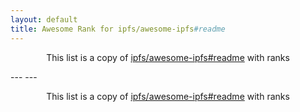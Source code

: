 ```yaml
---
layout: default
title: Awesome Rank for ipfs/awesome-ipfs#readme
---
```


<p align="center">
	This list is a copy of <a href="https://github.com/ipfs/awesome-ipfs#readme">ipfs/awesome-ipfs#readme</a> with ranks
</p>
---
---
<p align="center">
	This list is a copy of <a href="https://github.com/ipfs/awesome-ipfs#readme">ipfs/awesome-ipfs#readme</a> with ranks
</p>
